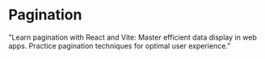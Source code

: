 # Pagination
 "Learn pagination with React and Vite: Master efficient data display in web apps. Practice pagination techniques for optimal user experience."
